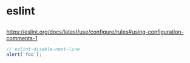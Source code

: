 # eslint

## 
<https://eslint.org/docs/latest/use/configure/rules#using-configuration-comments-1>

```javascript
// eslint-disable-next-line
alert('foo');
```

